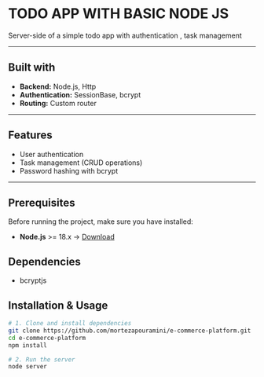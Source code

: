 # TODO APP WITH BASIC NODE JS

Server-side of a simple todo app with authentication , task management

---

## Built with

- **Backend:** Node.js, Http
- **Authentication:** SessionBase, bcrypt
- **Routing:** Custom router

---

## Features

- User authentication
- Task management (CRUD operations)
- Password hashing with bcrypt

---

## Prerequisites

Before running the project, make sure you have installed:

- **Node.js** >= 18.x → [Download](https://nodejs.org/en/)

## Dependencies

- bcryptjs

## Installation & Usage

```bash
# 1. Clone and install dependencies
git clone https://github.com/mortezapouramini/e-commerce-platform.git
cd e-commerce-platform
npm install

# 2. Run the server
node server

```


